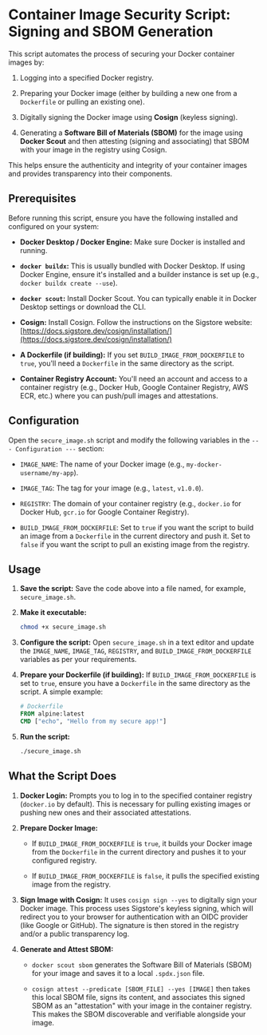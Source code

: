 # Container Image Security Script: Signing and SBOM Generation

This script automates the process of securing your Docker container images by:

1. Logging into a specified Docker registry.

2. Preparing your Docker image (either by building a new one from a `Dockerfile` or pulling an existing one).

3. Digitally signing the Docker image using **Cosign** (keyless signing).

4. Generating a **Software Bill of Materials (SBOM)** for the image using **Docker Scout** and then attesting (signing and associating) that SBOM with your image in the registry using Cosign.

This helps ensure the authenticity and integrity of your container images and provides transparency into their components.

## Prerequisites

Before running this script, ensure you have the following installed and configured on your system:
    
* **Docker Desktop / Docker Engine:** Make sure Docker is installed and running.

* **`docker buildx`:** This is usually bundled with Docker Desktop. If using Docker Engine, ensure it's installed and a builder instance is set up (e.g., `docker buildx create --use`).

* **`docker scout`:** Install Docker Scout. You can typically enable it in Docker Desktop settings or download the CLI.

* **Cosign:** Install Cosign. Follow the instructions on the Sigstore website: [https://docs.sigstore.dev/cosign/installation/](https://docs.sigstore.dev/cosign/installation/)

* **A Dockerfile (if building):** If you set `BUILD_IMAGE_FROM_DOCKERFILE` to `true`, you'll need a `Dockerfile` in the same directory as the script.

* **Container Registry Account:** You'll need an account and access to a container registry (e.g., Docker Hub, Google Container Registry, AWS ECR, etc.) where you can push/pull images and attestations.

## Configuration

Open the `secure_image.sh` script and modify the following variables in the `--- Configuration ---` section:

* `IMAGE_NAME`: The name of your Docker image (e.g., `my-docker-username/my-app`).

* `IMAGE_TAG`: The tag for your image (e.g., `latest`, `v1.0.0`).

* `REGISTRY`: The domain of your container registry (e.g., `docker.io` for Docker Hub, `gcr.io` for Google Container Registry).

* `BUILD_IMAGE_FROM_DOCKERFILE`: Set to `true` if you want the script to build an image from a `Dockerfile` in the current directory and push it. Set to `false` if you want the script to pull an existing image from the registry.

## Usage

1.  **Save the script:** Save the code above into a file named, for example, `secure_image.sh`.

2.  **Make it executable:**

    ```bash
    chmod +x secure_image.sh

    ```

3.  **Configure the script:** Open `secure_image.sh` in a text editor and update the `IMAGE_NAME`, `IMAGE_TAG`, `REGISTRY`, and `BUILD_IMAGE_FROM_DOCKERFILE` variables as per your requirements.

4.  **Prepare your Dockerfile (if building):** If `BUILD_IMAGE_FROM_DOCKERFILE` is set to `true`, ensure you have a `Dockerfile` in the same directory as the script. A simple example:

    ```dockerfile
    # Dockerfile
    FROM alpine:latest
    CMD ["echo", "Hello from my secure app!"]

    ```

5.  **Run the script:**

    ```bash
    ./secure_image.sh

    ```

## What the Script Does

1.  **Docker Login:** Prompts you to log in to the specified container registry (`docker.io` by default). This is necessary for pulling existing images or pushing new ones and their associated attestations.

2.  **Prepare Docker Image:**

    * If `BUILD_IMAGE_FROM_DOCKERFILE` is `true`, it builds your Docker image from the `Dockerfile` in the current directory and pushes it to your configured registry.

    * If `BUILD_IMAGE_FROM_DOCKERFILE` is `false`, it pulls the specified existing image from the registry.

3.  **Sign Image with Cosign:** It uses `cosign sign --yes` to digitally sign your Docker image. This process uses Sigstore's keyless signing, which will redirect you to your browser for authentication with an OIDC provider (like Google or GitHub). The signature is then stored in the registry and/or a public transparency log.

4.  **Generate and Attest SBOM:**

    * `docker scout sbom` generates the Software Bill of Materials (SBOM) for your image and saves it to a local `.spdx.json` file.

    * `cosign attest --predicate [SBOM_FILE] --yes [IMAGE]` then takes this local SBOM file, signs its content, and associates this signed SBOM as an "attestation" with your image in the container registry. This makes the SBOM discoverable and verifiable alongside your image.
